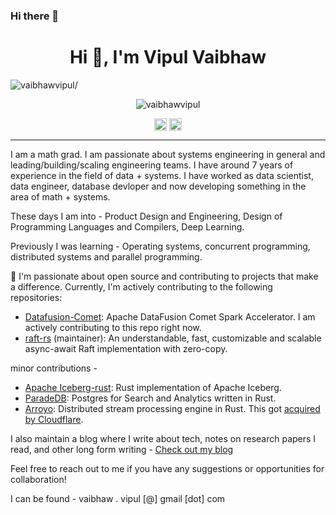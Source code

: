 ### Hi there 👋

<!--
**vaibhawvipul/vaibhawvipul** is a ✨ _special_ ✨ repository because its `README.md` (this file) appears on your GitHub profile.

Here are some ideas to get you started:

- 🔭 I’m currently working on ...
- 🌱 I’m currently learning ...
- 👯 I’m looking to collaborate on ...
- 🤔 I’m looking for help with ...
- 💬 Ask me about ...
- 📫 How to reach me: ...
- 😄 Pronouns: ...
- ⚡ Fun fact: ...
-->

<h1 align="center">Hi 👋, I'm Vipul Vaibhaw</h1>
<p align="left"> <img src=https://komarev.com/ghpvc/?username=vaibhawvipul alt=vaibhawvipul/> </p>

<p align="center"> <img src=https://github-readme-stats.vercel.app/api?username=vaibhawvipul&show_icons=true alt=vaibhawvipul /> </p>

<p align="center">
<a href=https://twitter.com/vaibhaw_vipul target="blank"><img align="center" src=https://cdn.jsdelivr.net/npm/simple-icons@3.0.1/icons/twitter.svg alt="vaibhaw_vipul" height="20" width="20" /></a>
<a href=https://linkedin.com/in/vipulvaibhaw target="blank"><img align="center" src=https://cdn.jsdelivr.net/npm/simple-icons@3.0.1/icons/linkedin.svg alt="vipulvaibhaw" height="20" width="20" /></a>
</p>

---

I am a math grad. I am passionate about systems engineering in general and leading/building/scaling engineering teams. I have around 7 years of experience in the field of data + systems. I have worked as data scientist, data engineer, database devloper and now developing something in the area of math + systems.

These days I am into - Product Design and Engineering, Design of Programming Languages and Compilers, Deep Learning.

Previously I was learning - Operating systems, concurrent programming, distributed systems and parallel programming. 

🌱 I'm passionate about open source and contributing to projects that make a difference. Currently, I'm actively contributing to the following repositories:

- [Datafusion-Comet](https://github.com/apache/datafusion-comet): Apache DataFusion Comet Spark Accelerator. I am actively contributing to this repo right now.
- [raft-rs](https://github.com/spacewalkhq/raft-rs) (maintainer): An understandable, fast, customizable and scalable async-await Raft implementation with zero-copy.


minor contributions - 
- [Apache Iceberg-rust](https://github.com/apache/iceberg-rust/pulls?q=is%3Apr+author%3Avaibhawvipul+is%3Aclosed): Rust implementation of Apache Iceberg.
- [ParadeDB](https://github.com/paradedb/paradedb/pulls/vaibhawvipul): Postgres for Search and Analytics written in Rust.
- [Arroyo](https://github.com/ArroyoSystems/arroyo/pull/765): Distributed stream processing engine in Rust. This got [acquired by Cloudflare](https://blog.cloudflare.com/cloudflare-acquires-arroyo-pipelines-streaming-ingestion-beta/). 

I also maintain a blog where I write about tech, notes on research papers I read, and other long form writing - [Check out my blog](https://vaibhawvipul.github.io/)

Feel free to reach out to me if you have any suggestions or opportunities for collaboration! 

I can be found - vaibhaw . vipul [@] gmail [dot] com
